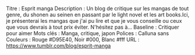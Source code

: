 Titre : Esprit manga
Description : Un blog de critique sur les mangas de tout genre, du shonen au seinen en passant par le light novel et les art books.Ici, je présenterai les mangas que j'ai pu lire et que je vous conseille ou ceux que vous devrais à tout prix éviter. N'hésitez pas à...
Baseline : Critiquer pour aimer
Mots clés : Manga, critique, japon
Polices : Calluna sans
Couleurs : Rouge #D95E40, Noir #000, Blanc #fff
URL : https://www.tumblr.com/blog/esprit-manga
